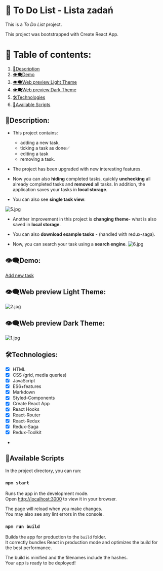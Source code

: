 # 📂 To Do List - Lista zadań
This is a *To Do List* project.

This project was bootstrapped with Create React App.
# 📑 Table of contents:

1. [📌Description](#description)
1. [👁‍🗨Demo](#demo)
1. [👁‍🗨Web preview Light Theme](#web-preview-light-theme)
1. [👁‍🗨Web preview Dark Theme](#web-preview-dark-theme)
1. [🛠Technologies](#technologies)
1. [📌Available Scripts](#available-scripts)

## 📌Description:

- This project contains:
    - adding a new task, 
    - ticking a task as done✅
    - editing a task
    - removing a task.

- The project has been upgraded with new interesting features.

- Now you can also **hiding** completed tasks, quickly **unchecking** all already completed tasks and **removed** all tasks. In addition, the application saves your tasks in **local storage**.

- You can also see **single task view**:

![5.jpg](https://i.postimg.cc/SKWYQWwJ/5.jpg)

- Another improvement in this project is **changing theme**- what is also saved in **local storage**.

- You can also **download example tasks** - (handled with redux-saga).

- Now, you can search your task using a **search engine**.
![6.jpg](https://i.postimg.cc/C5Gg6pxK/6.jpg)

## 👁‍🗨Demo:
[Add new task](https://maxnatalia.github.io/ToDoListReact/)
## 👁‍🗨Web preview Light Theme:
![2.jpg](https://i.postimg.cc/m2DbLyQr/2.jpg)

## 👁‍🗨Web preview Dark Theme:
![1.jpg](https://i.postimg.cc/sf5WPy8W/1.jpg)
## 🛠Technologies:

- [x] HTML
- [x] CSS (grid, media queries)
- [x] JavaScript
- [x] ES6+features
- [x] Markdown
- [x] Styled-Components
- [x] Create React App
- [x] React Hooks
- [x] React-Router
- [x] React-Redux
- [x] Redux-Saga
- [x] Redux-Toolkit
-
## 📌Available Scripts

In the project directory, you can run:

### `npm start`

Runs the app in the development mode.\
Open [http://localhost:3000](http://localhost:3000) to view it in your browser.

The page will reload when you make changes.\
You may also see any lint errors in the console.

### `npm run build`

Builds the app for production to the `build` folder.\
It correctly bundles React in production mode and optimizes the build for the best performance.

The build is minified and the filenames include the hashes.\
Your app is ready to be deployed!

